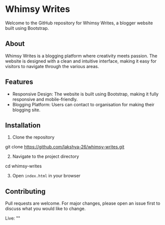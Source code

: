 # Whimsy Writes

Welcome to the GitHub repository for Whimsy Writes, a blogger website built using Bootstrap.

## About

Whimsy Writes is a blogging platform where creativity meets passion. The website is designed with a clean and intuitive interface, making it easy for visitors to navigate through the various areas.

## Features

- Responsive Design: The website is built using Bootstrap, making it fully responsive and mobile-friendly.
- Blogging Platform: Users can contact to organisation for making their blogging site.

## Installation

1. Clone the repository

git clone https://github.com/lakshya-26/whimsy-writes.git

2. Navigate to the project directory

cd whimsy-writes

3. Open `index.html` in your browser

## Contributing

Pull requests are welcome. For major changes, please open an issue first to discuss what you would like to change.

Live: ""
